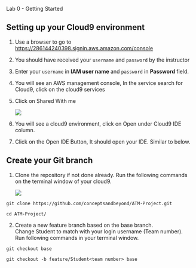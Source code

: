 Lab 0 - Getting Started


## <b>**Setting up your Cloud9 environment**</b>
1. Use a browser to go to  </br> https://286144240398.signin.aws.amazon.com/console
2. You should have received your `username` and `password` by the instructor
3. Enter your `username` in **IAM user name**  and `password` in **Password** field. 
4. You will see an AWS management console, In the service search for Cloud9, click on the cloud9 services
5. Click on Shared With me

     ![](static/lab0-1.png)

6. You will see a cloud9 environment, click on Open under Cloud9 IDE column.

7. Click on the Open IDE Button, It should open your IDE. Similar to below.





## Create your Git branch
1. Clone the repository if not done already. Run the following commands on the terminal window of your cloud9.

   ![](static/lab0-4.png)

``` 
git clone https://github.com/conceptsandbeyond/ATM-Project.git

cd ATM-Project/
```

2. Create a new feature branch based on the base branch. <br>Change Student<team number> to match with your login username (Team number). <br>Run following commands in your terminal window.

```
git checkout base

git checkout -b feature/Student<team number> base

```